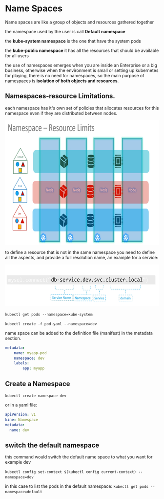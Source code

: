 # Name Spaces

Name spaces are like a group of objects and resources gathered together

the namespace used by the user is call **Default namespace**

the **kube-system namespace** is the one that have the system pods

the **kube-public namespace** it has all the resources that should be available for all users

the use of namespaces emerges when you are inside an Enterprise or a big business, otherwise when the environment is small or setting up kubernetes for playing, there is no need for namespaces, so the main purpose of namespaces is **isolation of both objects and resources**.

## Namespaces-resource Limitations.

each namespace has it's own set of policies that allocates resources for this namespace even if they are distributed between nodes.

<img src="../../_resources/6280c4808113f4748c70100c48de9635.png" alt="6280c4808113f4748c70100c48de9635.png" width="734" height="407" class="jop-noMdConv">

to define a resource that is not in the same namespace you need to define all the aspects, and provide a full resolution name, an example for a service:

<img src="../../_resources/e4048d9ed518001829d1238f4d2b2d1e.png" alt="e4048d9ed518001829d1238f4d2b2d1e.png" width="567" height="137" class="jop-noMdConv">

`kubectl get pods --namespace=kube-system`

`kubectl create -f pod.yaml --namespace=dev`

name space can be added to the definition file (manifest) in the metadata section.

```YAML
metadata:
    name: myapp-pod
    namespace: dev
    labels:
        app: myapp
```

## Create a Namespace

`kubectl create namespace dev`

or in a yaml file:

```YAML
apiVersion: v1
kine: Namespace
metadata:
  name: dev
```

## switch the default namespace

this command would switch the default name space to what you want for example dev

`kubectl config set-context $(kubectl config current-context) --namespace=dev`

in this case to list the pods in the default namespace: `kubectl get pods --namespace=default`
